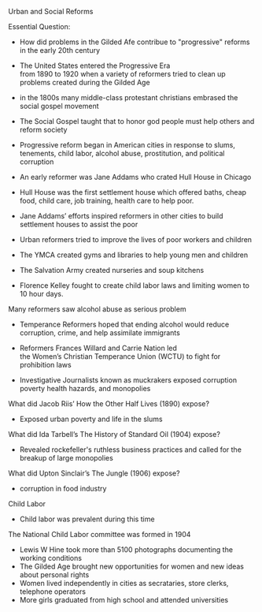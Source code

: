 <!-----

Yay, no errors, warnings, or alerts!

Conversion time: 0.584 seconds.


Using this Markdown file:

1. Paste this output into your source file.
2. See the notes and action items below regarding this conversion run.
3. Check the rendered output (headings, lists, code blocks, tables) for proper
   formatting and use a linkchecker before you publish this page.

Conversion notes:

* Docs to Markdown version 1.0β34
* Tue Oct 10 2023 04:24:53 GMT-0700 (PDT)
* Source doc: Copy of Unit 4-4
----->


Urban and Social Reforms


Essential Question:
* How did problems in the Gilded Afe contribue to "progressive" reforms in the early 20th century

* The United States entered the Progressive Era  \
from 1890 to 1920 when a variety of reformers tried to clean up problems created during the Gilded Age
* in the 1800s many middle-class protestant christians embrased the social gospel movement
* The Social Gospel taught that to honor god people must help others and reform society
* Progressive reform began in American cities in response to slums, tenements, child labor, alcohol abuse, prostitution, and political corruption 
* An early reformer was Jane Addams who crated Hull House in Chicago
* Hull House was the first settlement house which offered baths, cheap food, child care, job training, health care to help poor.
* Jane Addams’ efforts inspired reformers in other cities to build settlement houses to assist the poor 
* Urban reformers tried to improve the lives of poor workers and children
* The YMCA created gyms and libraries to help young men and children 
* The Salvation Army created nurseries and soup kitchens
* Florence Kelley fought to create child labor laws and limiting women to 10 hour days.

Many reformers saw alcohol abuse as serious problem
* Temperance Reformers hoped that ending alcohol would reduce corruption, crime, and help assimilate immigrants

* Reformers Frances Willard and Carrie Nation led  \
the Women’s Christian Temperance Union (WCTU) to fight for prohibition laws
* Investigative Journalists known as muckrakers exposed corruption poverty health hazards, and monopolies

What did Jacob Riis’ How the Other Half Lives (1890) expose? 
* Exposed urban poverty and life in the slums 

What did Ida Tarbell’s The History of Standard Oil (1904) expose? 
* Revealed rockefeller's ruthless business practices and called for the breakup of large monopolies

What did Upton Sinclair’s The Jungle (1906) expose? 
* corruption in food industry 

Child Labor 
* Child labor was prevalent during this time

The National Child Labor committee was formed  in 1904 
* Lewis W Hine took more than 5100 photographs documenting the working conditions 
* The Gilded Age brought new opportunities for women and new ideas about personal rights 
* Women lived independently in cities as secrataries, store clerks, telephone operators 
* More girls graduated from high school and attended universities 

